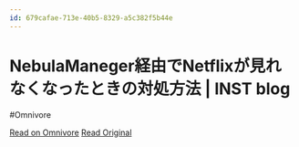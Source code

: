 ```yaml
---
id: 679cafae-713e-40b5-8329-a5c382f5b44e
---
```


# NebulaManeger経由でNetflixが見れなくなったときの対処方法 | INST blog
#Omnivore

[Read on Omnivore](https://omnivore.app/me/nebula-maneger-netflix-inst-blog-18f614d5842)
[Read Original](https://blog.inst-inc.com/nebulamanegernetflix/)

